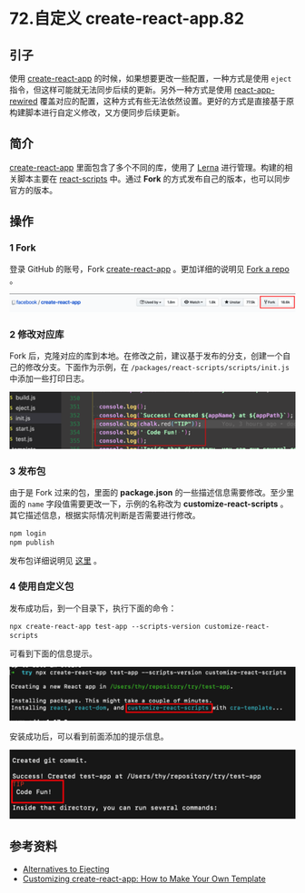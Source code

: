 # 72.自定义 create-react-app.82

## <a name="start"></a> 引子
使用 [create-react-app][url-github-1] 的时候，如果想要更改一些配置，一种方式是使用 `eject` 指令，但这样可能就无法同步后续的更新。另外一种方式是使用 [react-app-rewired][url-github-2] 覆盖对应的配置，这种方式有些无法依然设置。更好的方式是直接基于原构建脚本进行自定义修改，又方便同步后续更新。


## <a name="intro"></a> 简介
[create-react-app][url-github-1] 里面包含了多个不同的库，使用了 [Lerna][url-github-3] 进行管理。构建的相关脚本主要在 [react-scripts][url-github-4] 中。通过 **Fork** 的方式发布自己的版本，也可以同步官方的版本。

## 操作
### 1 Fork
登录 GitHub 的账号，Fork [create-react-app][url-github-1] 。更加详细的说明见 [Fork a repo][url-docs-1] 。

![72-fork][url-local-1]

### 2 修改对应库
Fork 后，克隆对应的库到本地。在修改之前，建议基于发布的分支，创建一个自己的修改分支。下面作为示例，在 `/packages/react-scripts/scripts/init.js` 中添加一些打印日志。

![72-modify][url-local-2]

### 3 发布包
由于是 Fork 过来的包，里面的 **package.json** 的一些描述信息需要修改。至少里面的 `name` 字段值需要更改一下，示例的名称改为 **customize-react-scripts** 。其它描述信息，根据实际情况判断是否需要进行修改。
```
npm login
npm publish
```
发布包详细说明见 [这里][url-docs-2] 。

### 4 使用自定义包
发布成功后，到一个目录下，执行下面的命令：
```shell
npx create-react-app test-app --scripts-version customize-react-scripts
```
可看到下面的信息提示。

![72-start][url-local-3]

安装成功后，可以看到前面添加的提示信息。

![72-success][url-local-4]



## <a name="reference"></a> 参考资料
- [Alternatives to Ejecting][url-docs-3]
- [Customizing create-react-app: How to Make Your Own Template][url-aiticle-1]


[url-base]:https://xxholic.github.io/segment

[url-aiticle-1]:https://auth0.com/blog/how-to-configure-create-react-app/
[url-github-1]:https://github.com/facebook/create-react-app
[url-github-2]:https://github.com/timarney/react-app-rewired
[url-github-3]:https://github.com/lerna/lerna
[url-github-4]:https://github.com/facebook/create-react-app/tree/master/packages/react-scripts
[url-docs-1]:https://help.github.com/en/github/getting-started-with-github/fork-a-repo#keep-your-fork-synced
[url-docs-2]:https://docs.npmjs.com/creating-and-publishing-unscoped-public-packages
[url-docs-3]:https://create-react-app.dev/docs/alternatives-to-ejecting

[url-local-1]:../images/72/fork.png
[url-local-2]:../images/72/modify.png
[url-local-3]:../images/72/start.png
[url-local-4]:../images/72/success.png
